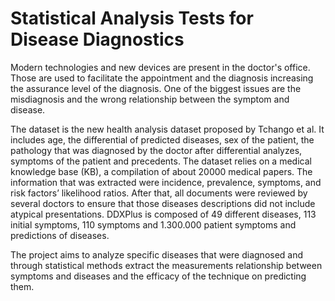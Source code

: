 # Statistical Analysis Tests for Disease Diagnostics

Modern technologies and new devices are present in the doctor's office. Those are used to facilitate the appointment and the diagnosis increasing the assurance level of the diagnosis. One of the biggest issues are the misdiagnosis and the wrong relationship between the symptom and disease. 

The dataset is the new health analysis dataset proposed by Tchango et al. It includes age, the differential of predicted diseases, sex of the patient, the pathology that was diagnosed by the doctor after differential analyzes, symptoms of the patient and precedents. The dataset relies on a medical knowledge base (KB), a compilation of about 20000 medical papers. The information that was extracted were incidence, prevalence, symptoms, and risk factors’ likelihood ratios. After that, all documents were reviewed by several doctors to ensure that those diseases descriptions did not include atypical presentations. DDXPlus  is composed of 49 different diseases, 113 initial symptoms, 110 symptoms and 1.300.000 patient symptoms and predictions of diseases. 

The project aims to analyze specific diseases that were diagnosed and through statistical methods extract the measurements relationship between symptoms and diseases and the efficacy of the technique on predicting them.  
